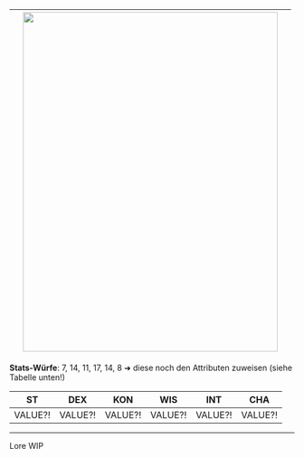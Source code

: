 
|     | <img src="images/narava.png" width="450" height="600"> |     |
| --- | ------------------------------------------------------ | --- |


**Stats-Würfe**: 7, 14, 11, 17, 14, 8 ➜ diese noch den Attributen zuweisen (siehe Tabelle unten!)

| ST      | DEX     | KON     | WIS     | INT     | CHA     |
| ------- | ------- | ------- | ------- | ------- | ------- |
| VALUE?! | VALUE?! | VALUE?! | VALUE?! | VALUE?! | VALUE?! |


----------------------------

Lore WIP